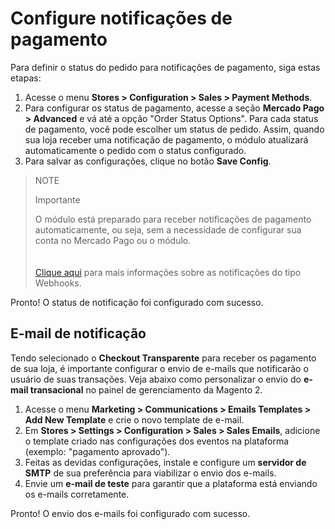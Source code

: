 # Configure notificações de pagamento

Para definir o status do pedido para notificações de pagamento, siga estas etapas:

1. Acesse o menu **Stores > Configuration > Sales > Payment Methods**.
2. Para configurar os status de pagamento, acesse a seção **Mercado Pago > Advanced** e vá até a opção "Order Status Options". Para cada status de pagamento, você pode escolher um status de pedido. Assim, quando sua loja receber uma notificação de pagamento, o módulo atualizará automaticamente o pedido com o status configurado.
3. Para salvar as configurações, clique no botão **Save Config**.

> NOTE
>
> Importante
>
> O módulo está preparado para receber notificações de pagamento automaticamente, ou seja, sem a necessidade de configurar sua conta no Mercado Pago ou o módulo. </br>
> </br><br/>
> [Clique aqui](/developers/pt/docs/your-integrations/notifications/webhooks) para mais informações sobre as notificações do tipo Webhooks.

Pronto! O status de notificação foi configurado com sucesso.

## E-mail de notificação

Tendo selecionado o **Checkout Transparente** para receber os pagamento de sua loja, é importante configurar o envio de e-mails que notificarão o usuário de suas transações. Veja abaixo como personalizar o envio do **e-mail transacional** no painel de gerenciamento da Magento 2.

1. Acesse o menu **Marketing > Communications > Emails Templates > Add New Template** e crie o novo template de e-mail.
2. Em **Stores > Settings > Configuration > Sales > Sales Emails**, adicione o template criado nas configurações dos eventos na plataforma (exemplo: "pagamento aprovado").
3. Feitas as devidas configurações, instale e configure um **servidor de SMTP** de sua preferência para viabilizar o envio dos e-mails. 
4. Envie um **e-mail de teste** para garantir que a plataforma está enviando os e-mails corretamente.

Pronto! O envio dos e-mails foi configurado com sucesso.